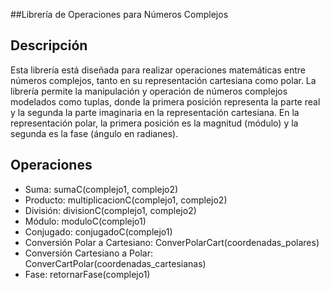##Librería de Operaciones para Números Complejos

## Descripción

Esta librería está diseñada para realizar operaciones matemáticas entre números complejos, tanto en su representación cartesiana como polar. La librería permite la manipulación y operación de números complejos modelados como tuplas, donde la primera posición representa la parte real y la segunda la parte imaginaria en la representación cartesiana. En la representación polar, la primera posición es la magnitud (módulo) y la segunda es la fase (ángulo en radianes).

## Operaciones

- Suma: sumaC(complejo1, complejo2)
- Producto: multiplicacionC(complejo1, complejo2)
- División: divisionC(complejo1, complejo2)
- Módulo: moduloC(complejo1)
- Conjugado: conjugadoC(complejo1)
- Conversión Polar a Cartesiano: ConverPolarCart(coordenadas_polares)
- Conversión Cartesiano a Polar: ConverCartPolar(coordenadas_cartesianas)
- Fase: retornarFase(complejo1)

